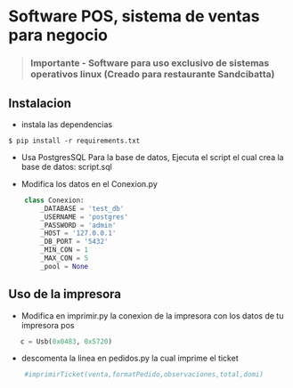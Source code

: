 # Software POS, sistema de ventas para negocio

> ### Importante - Software para uso exclusivo de sistemas operativos linux (Creado para restaurante Sandcibatta)

## Instalacion



- instala las dependencias 

`$ pip install -r requirements.txt`

- Usa PostgresSQL Para la base de datos, Ejecuta el script el cual crea la base de datos: script.sql

- Modifica los datos en el Conexion.py

```python
    class Conexion:
        _DATABASE = 'test_db'
        _USERNAME = 'postgres'
        _PASSWORD = 'admin'
        _HOST = '127.0.0.1'
        _DB_PORT = '5432'
        _MIN_CON = 1
        _MAX_CON = 5
        _pool = None
```

## Uso de la impresora

- Modifica en imprimir.py la conexion de la impresora con los datos de tu impresora pos
```python
   c = Usb(0x0483, 0x5720)
```
- descomenta la linea en pedidos.py la cual imprime el ticket 

```python
    #imprimirTicket(venta,formatPedido,observaciones,total,domi)
```